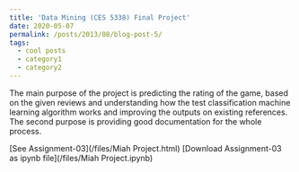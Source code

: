 ```yaml
---
title: 'Data Mining (CES 5338) Final Project'
date: 2020-05-07
permalink: /posts/2013/08/blog-post-5/
tags:
  - cool posts
  - category1
  - category2
---
```


The main purpose of the project is predicting the rating of the game, based on the given reviews and understanding how the test classification machine learning algorithm works and improving the outputs on existing references. The second purpose is providing good documentation for the whole process.

[See Assignment-03](/files/Miah Project.html)
[Download Assignment-03 as ipynb file](/files/Miah Project.ipynb)

